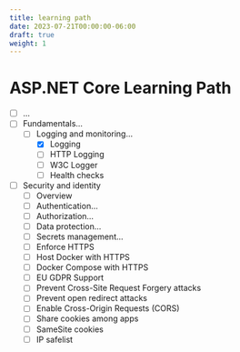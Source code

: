 ```yaml
---
title: learning path
date: 2023-07-21T00:00:00-06:00
draft: true
weight: 1
---
```


# ASP.NET Core Learning Path
- [ ] ...
- [ ] Fundamentals...
  - [ ] Logging and monitoring...
    - [x] Logging
    - [ ] HTTP Logging
    - [ ] W3C Logger
    - [ ] Health checks
- [ ] Security and identity
  - [ ] Overview
  - [ ] Authentication...
  - [ ] Authorization...
  - [ ] Data protection...
  - [ ] Secrets management...
  - [ ] Enforce HTTPS
  - [ ] Host Docker with HTTPS
  - [ ] Docker Compose with HTTPS
  - [ ] EU GDPR Support
  - [ ] Prevent Cross-Site Request Forgery attacks
  - [ ] Prevent open redirect attacks
  - [ ] Enable Cross-Origin Requests (CORS)
  - [ ] Share cookies among apps
  - [ ] SameSite cookies
  - [ ] IP safelist
